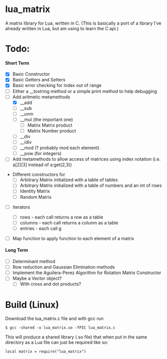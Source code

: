 # lua\_matrix 
A matrix library for Lua, written in C. (This is basically a port of a library I've already written in Lua, but am using to learn the C api.)

# Todo:
#### Short Term
- [x] Basic Constructor
- [x] Basic Getters and Setters
- [x] Basic error checking for index out of range
- [ ] Either a \_\_tostring method or a simple print method to help debugging
- [ ] Add aritmetic metamethods
	- [x] \_\_add
	- [ ] \_\_sub
	- [ ] \_\_unm
	- [ ] \_\_mul (the important one)
		- [ ] Matrix Matrix product
		- [ ] Matrix Number product
	- [ ] \_\_div
	- [ ] \_\_idiv
	- [ ] \_\_mod (? probably mod each element)
	- [ ] \_\_pow (for integers)
- [ ] Add metamethods to allow access of matrices using index notation (i.e. a[2][3] instead of a:get(2,3))
- Different constructors for
	- [ ] Arbitrary Matrix initialized with a table of tables
	- [ ] Arbitrary Matrix initialized with a table of numbers and an int of rows
	- [ ] Identity Matrix
	- [ ] Random Matrix
- [ ] Iterators
	- [ ] rows - each call returns a row as a table
	- [ ] columns - each call returns a column as a table
	- [ ] entries - each call g
- [ ] Map function to apply function to each element of a matrix


#### Long Term
- [ ] Determinant method
- [ ] Row reduction and Gaussian Elimination methods
- [ ] Implement the Aguilera-Perez Algorithm for Rotation Matrix Constructor
- [ ] Maybe a Vector object?
	- [ ] With cross and dot products?

# Build (Linux)
Download the lua\_matrix.c file and with gcc run
```
$ gcc -shared -o lua_matrix.so -fPIC lua_matrix.c
```
This will produce a shared library (.so file) that when put in the same directory as a Lua file can just be required like so:
```
local matrix = require("lua_matrix")
```
